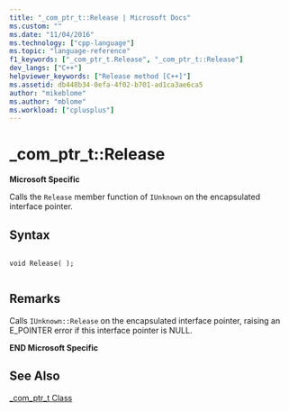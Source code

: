 ```yaml
---
title: "_com_ptr_t::Release | Microsoft Docs"
ms.custom: ""
ms.date: "11/04/2016"
ms.technology: ["cpp-language"]
ms.topic: "language-reference"
f1_keywords: ["_com_ptr_t.Release", "_com_ptr_t::Release"]
dev_langs: ["C++"]
helpviewer_keywords: ["Release method [C++]"]
ms.assetid: db448b34-0efa-4f02-b701-ad1ca3ae6ca5
author: "mikeblome"
ms.author: "mblome"
ms.workload: ["cplusplus"]
---
```

# _com_ptr_t::Release
**Microsoft Specific**  
  
 Calls the `Release` member function of `IUnknown` on the encapsulated interface pointer.  
  
## Syntax  
  
```  
  
void Release( );  
  
```  
  
## Remarks  
 Calls `IUnknown::Release` on the encapsulated interface pointer, raising an E_POINTER error if this interface pointer is NULL.  
  
 **END Microsoft Specific**  
  
## See Also  
 [_com_ptr_t Class](../cpp/com-ptr-t-class.md)